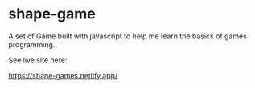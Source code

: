 # shape-game

A set of Game built with javascript to help me learn the basics of games programming.

See live site here:

https://shape-games.netlify.app/
